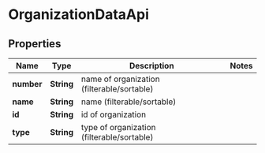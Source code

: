 
# OrganizationDataApi

## Properties
Name | Type | Description | Notes
------------ | ------------- | ------------- | -------------
**number** | **String** | name of organization (filterable/sortable) | 
**name** | **String** | name (filterable/sortable) | 
**id** | **String** | id of organization | 
**type** | **String** | type of organization (filterable/sortable) | 



